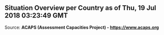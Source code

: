 ## Situation Overview per Country as of Thu, 19 Jul 2018 03:23:49 GMT

Source: **ACAPS (Assessment Capacities Project) - https://www.acaps.org**